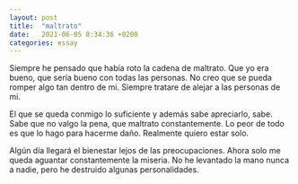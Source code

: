 ```yaml
---
layout: post
title:  "maltrato"
date:   2021-06-05 8:34:36 +0200
categories: essay
---
```


Siempre he pensado que había roto la cadena de maltrato. Que yo era
bueno, que sería bueno con todas las personas. No creo que se pueda
romper algo tan dentro de mi. Siempre tratare de alejar a las personas
de mi.

El que se queda conmigo lo suficiente y además sabe apreciarlo,
sabe. Sabe que no valgo la pena, que maltrato constantemente. Lo peor
de todo es que lo hago para hacerme daño. Realmente quiero estar solo.

Algún día llegará el bienestar lejos de las preocupaciones. Ahora solo me
queda aguantar constantemente la miseria. No he levantado la mano
nunca a nadie, pero he destruido algunas personalidades.

